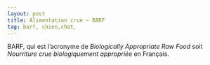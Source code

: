 ```yaml
---
layout: post
title: Alimentation crue — BARF		
tag: barf, chien,chat,
---
```


BARF, qui est l’acronyme de *Biologically Appropriate Raw Food* soit *Nourriture crue biologiquement appropriée* en Français.
